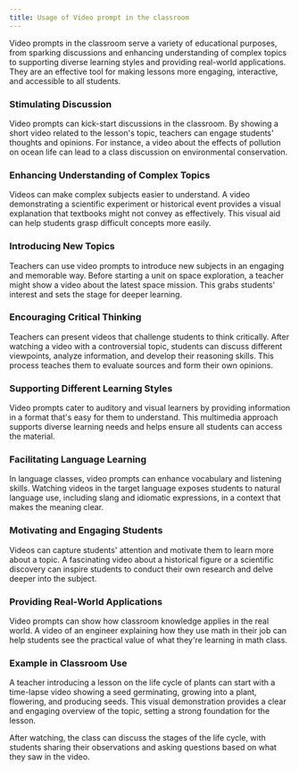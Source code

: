 ```yaml
---
title: Usage of Video prompt in the classroom
---
```


Video prompts in the classroom serve a variety of educational purposes, from sparking discussions and enhancing understanding of complex topics to supporting diverse learning styles and providing real-world applications. They are an effective tool for making lessons more engaging, interactive, and accessible to all students.

### Stimulating Discussion

Video prompts can kick-start discussions in the classroom. By showing a short video related to the lesson's topic, teachers can engage students' thoughts and opinions. For instance, a video about the effects of pollution on ocean life can lead to a class discussion on environmental conservation.

### Enhancing Understanding of Complex Topics

Videos can make complex subjects easier to understand. A video demonstrating a scientific experiment or historical event provides a visual explanation that textbooks might not convey as effectively. This visual aid can help students grasp difficult concepts more easily.

### Introducing New Topics

Teachers can use video prompts to introduce new subjects in an engaging and memorable way. Before starting a unit on space exploration, a teacher might show a video about the latest space mission. This grabs students' interest and sets the stage for deeper learning.

### Encouraging Critical Thinking

Teachers can present videos that challenge students to think critically. After watching a video with a controversial topic, students can discuss different viewpoints, analyze information, and develop their reasoning skills. This process teaches them to evaluate sources and form their own opinions.

### Supporting Different Learning Styles

Video prompts cater to auditory and visual learners by providing information in a format that's easy for them to understand. This multimedia approach supports diverse learning needs and helps ensure all students can access the material.

### Facilitating Language Learning

In language classes, video prompts can enhance vocabulary and listening skills. Watching videos in the target language exposes students to natural language use, including slang and idiomatic expressions, in a context that makes the meaning clear.

### Motivating and Engaging Students

Videos can capture students' attention and motivate them to learn more about a topic. A fascinating video about a historical figure or a scientific discovery can inspire students to conduct their own research and delve deeper into the subject.

### Providing Real-World Applications

Video prompts can show how classroom knowledge applies in the real world. A video of an engineer explaining how they use math in their job can help students see the practical value of what they're learning in math class.

### Example in Classroom Use

A teacher introducing a lesson on the life cycle of plants can start with a time-lapse video showing a seed germinating, growing into a plant, flowering, and producing seeds. This visual demonstration provides a clear and engaging overview of the topic, setting a strong foundation for the lesson.

After watching, the class can discuss the stages of the life cycle, with students sharing their observations and asking questions based on what they saw in the video.
